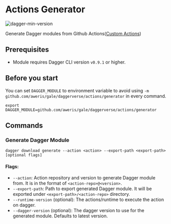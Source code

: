 # Actions Generator

![dagger-min-version](https://img.shields.io/badge/dagger%20version-v0.9.1-green)

Generate Dagger modules from Github Actions([Custom Actions](https://docs.github.com/en/actions/creating-actions/about-custom-actions))

## Prerequisites

- Module requires Dagger CLI version `v0.9.1` or higher.

## Before you start

You can set `DAGGER_MODULE` to environment variable to avoid using `-m github.com/aweris/gale/daggerverse/actions/generator` in every command.

```shell
export DAGGER_MODULE=github.com/aweris/gale/daggerverse/actions/generator
```

## Commands

### Generate Dagger Module

```shell
dagger download generate --action <action> --export-path <export-path> [optional flags]
```

#### Flags:

- `--action`: Action repository and version to generate Dagger module from. It is in the format of `<action-repo>@<version>`.
- `--export-path`: Path to export generated Dagger module. It will be exported under `<export-path>/<action-repo>` directory.
- `--runtime-version` (optional): The actions/runtime to execute the action on dagger. 
- `--dagger-version` (optional): The dagger version to use for the generated module. Defaults to latest version.